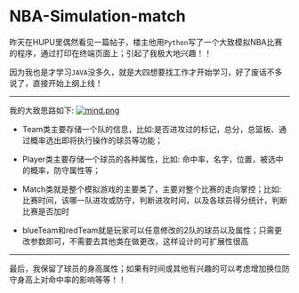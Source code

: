 # NBA-Simulation-match

昨天在HUPU里偶然看见一篇帖子，楼主他用`Python`写了一个大致模拟NBA比赛的程序，通过打印在终端页面上；引起了我极大地兴趣！！

因为我也是才学习`JAVA`没多久，就是大四想要找工作才开始学习，好了废话不多说了，直接开始上纲上线！

----------

我的大致思路如下:
[![mind.png](https://i.postimg.cc/65Ln6XSD/mind.png)](https://postimg.cc/qzqzQ9pL)

- Team类主要存储一个队的信息，比如:是否进攻过的标记，总分，总篮板、通过概率选出即将执行操作的球员等功能；

- Player类主要存储一个球员的各种属性，比如: 命中率，名字，位置，被选中的概率，防守属性等；

- Match类就是整个模拟游戏的主要类了，主要对整个比赛的走向掌控；比如: 比赛时间，该哪一队进攻或防守，判断进攻时间，以及各球员得分统计，判断比赛是否加时

- blueTeam和redTeam就是玩家可以任意修改的2队的球员以及属性；只需更改参数即可，不需要去其他类在做更改，这样设计的可扩展性很高

----------

最后，我保留了球员的身高属性；如果有时间或其他有兴趣的可以考虑增加换位防守身高上对命中率的影响等等！！
